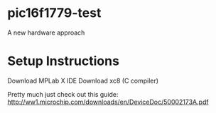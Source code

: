 # pic16f1779-test
A new hardware approach 

# Setup Instructions
Download MPLab X IDE
Download xc8 (C compiler) 

Pretty much just check out this guide:
http://ww1.microchip.com/downloads/en/DeviceDoc/50002173A.pdf
